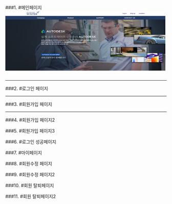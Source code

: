 ###1. #메인페이지
<img src = "./img/메인페이지.png" width="500px" height="200px">

----------------------------------------------------------------------------------------------------------------------------------------------

###2. #로그인 페이지

----------------------------------------------------------------------------------------------------------------------------------------------
###3. #회원가입 페이지

----------------------------------------------------------------------------------------------------------------------------------------------
###4. #회원가입 페이지2

###5. #회원가입 페이지3

###6. #로그인 성공페이지

###7. #마이페이지

###8. #회원수정 페이지

###9. #회원수정 페이지2

###10. #회원 탈퇴페이지

###11. #회원 탈퇴페이지2

